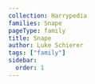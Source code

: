 ```yaml
---
collection: Harrypedia
families: Snape
pageType: family
title: Snape
author: Luke Schierer
tags: ["family"]
sidebar:
  order: 1
---
```

